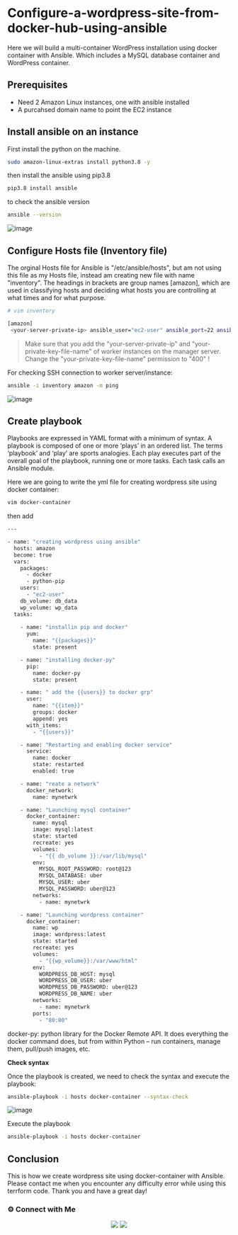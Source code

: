 # Configure-a-wordpress-site-from-docker-hub-using-ansible

Here we will build a multi-container WordPress installation using docker container with Ansible. Which includes a MySQL database container and WordPress container.

## Prerequisites

- Need 2 Amazon Linux instances, one with ansible installed
- A purcahsed domain name to point the EC2 instance

## Install ansible on an instance

First install the python on the machine.
```bash
sudo amazon-linux-extras install python3.8 -y
```
then install the ansible using pip3.8

```bash
pip3.8 install ansible
```
to check the ansible version

```bash
ansible --version
```
![image](https://user-images.githubusercontent.com/100775027/166636421-e8f09bde-b510-4961-b779-f1d836fa56ad.png)

## Configure Hosts file (Inventory file)

The orginal Hosts file for Ansible is "/etc/ansible/hosts", but am not using this file as my Hosts file, instead am creating new file with name "inventory". The headings in brackets are group names [amazon], which are used in classifying hosts and deciding what hosts you are controlling at what times and for what purpose. 

```bash
# vim inventory

[amazon]
 <your-server-private-ip> ansible_user="ec2-user" ansible_port=22 ansible_ssh_private_key_file="<your-private-key-file-name>"
 ```
 >  Make sure that you add the "your-server-private-ip" and "your-private-key-file-name" of worker instances on the manager server. Change the "your-private-key-file-name" permission to "400" !
  
 For checking SSH connection to worker server/instance:
  
  ```bash
  ansible -i inventory amazon -m ping
  ```
  ![image](https://user-images.githubusercontent.com/100775027/166636594-f379bfd0-9b8a-4d26-b54f-fdecd320ba69.png)

## Create playbook

Playbooks are expressed in YAML format with a minimum of syntax.  A playbook is composed of one or more ‘plays’ in an ordered list. The terms ‘playbook’ and ‘play’ are sports analogies. Each play executes part of the overall goal of the playbook, running one or more tasks. Each task calls an Ansible module.

Here we are going to write the yml file for creating wordpress site using docker container:

```bash
vim docker-container
```
then add

```bash
---

- name: "creating wordpress using ansible"
  hosts: amazon
  become: true
  vars:
    packages:
      - docker
      - python-pip
    users:
      - "ec2-user"
    db_volume: db_data
    wp_volume: wp_data
  tasks:
    
    - name: "installin pip and docker"
      yum:
        name: "{{packages}}"
        state: present

    - name: "installing docker-py"
      pip:
        name: docker-py
        state: present

    - name: " add the {{users}} to docker grp"
      user:
        name: "{{item}}"
        groups: docker
        append: yes
      with_items:
        - "{{users}}"

    - name: "Restarting and enabling docker service"
      service:
        name: docker
        state: restarted
        enabled: true

    - name: "reate a network"
      docker_network:
        name: mynetwrk

    - name: "Launching mysql container"
      docker_container:
        name: mysql
        image: mysql:latest
        state: started
        recreate: yes
        volumes:
          - "{{ db_volume }}:/var/lib/mysql"
        env: 
          MYSQL_ROOT_PASSWORD: root@123
          MYSQL_DATABASE: uber
          MYSQL_USER: uber
          MYSQL_PASSWORD: uber@123
        networks:
          - name: mynetwrk

    - name: "Launching wordpress container"
      docker_container:
        name: wp
        image: wordpress:latest
        state: started
        recreate: yes
        volumes:
          - "{{wp_volume}}:/var/www/html"
        env: 
          WORDPRESS_DB_HOST: mysql
          WORDPRESS_DB_USER: uber
          WORDPRESS_DB_PASSWORD: uber@123
          WORDPRESS_DB_NAME: uber
        networks:
          - name: mynetwrk
        ports:
          - "80:80"

```
 docker-py: python library for the Docker Remote API. It does everything the docker command does, but from within Python – run containers, manage them, pull/push images, etc.
 
 
 **Check syntax**
 
 Once the playbook is created, we need to check the syntax and execute the playbook:
 
 ```bash
 ansible-playbook -i hosts docker-container --syntax-check
 ```
 ![image](https://user-images.githubusercontent.com/100775027/166636654-f9480cdc-1ee3-4ee3-8383-1f758f539cf6.png)

Execute the playbook
 
 ```bash
 ansible-playbook -i hosts docker-container
 ```
 
## Conclusion
This is how we create wordpress site using docker-container with Ansible. Please contact me when you encounter any difficulty error while using this terrform code. Thank you and have a great day!

 ### ⚙️ Connect with Me
<p align="center">
<a href="https://www.linkedin.com/in/radin-lawrence-8b3270102/"><img src="https://img.shields.io/badge/LinkedIn-0077B5?style=for-the-badge&logo=linkedin&logoColor=white"/></a>
<a href="mailto:radin.lawrence@gmail.com"><img src="https://img.shields.io/badge/Gmail-D14836?style=for-the-badge&logo=gmail&logoColor=white"/></a>
